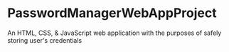 # PasswordManagerWebAppProject
An HTML, CSS, &amp; JavaScript web application with the purposes of safely storing user's credentials

